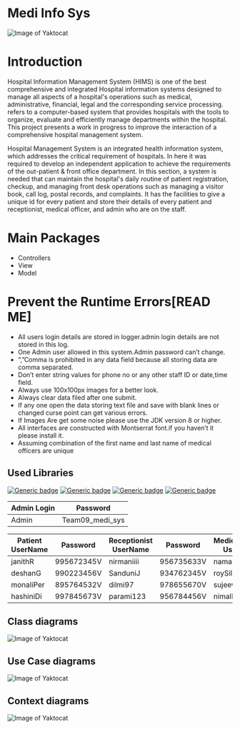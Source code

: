 # Medi Info Sys
![Image of Yaktocat](https://bit.ly/3mQRnq1)
# Introduction
Hospital Information Management System (HIMS) is one of the best comprehensive and integrated Hospital information systems designed to manage all aspects of a hospital's operations such as medical, administrative, financial, legal and the corresponding service processing.  refers to a computer-based system that provides hospitals with the tools to organize, evaluate and efficiently manage departments within the hospital. This project presents a work in progress to improve the interaction of a comprehensive hospital management system. 

Hospital Management System is an integrated health information system, which addresses the critical requirement of hospitals.  In here it was required to develop an independent application to achieve the requirements of the out-patient & front office department. In this section, a system is needed that can maintain the hospital's daily routine of patient registration, checkup, and managing front desk operations such as managing a visitor book, call log, postal records, and complaints. It has the facilities to give a unique id for every patient and store their details of every patient and receptionist, medical officer, and admin who are on the staff.


# Main Packages
 - Controllers
 - View
 - Model


# Prevent the Runtime Errors[READ ME]
- All users login details are stored in logger.admin login details are not stored in this log. 
- One Admin user allowed in this system.Admin password can’t change.
- “,”Comma is prohibited in any data field because all storing data are comma separated.
- Don’t enter string values for phone no or any other staff ID or date,time field.
- Always use 100x100px images for a better look.
- Always clear data filed after one submit.
- If any one open the data storing text file and save with blank lines or changed curse point can get various errors.
- If Images Are get some noise please use the JDK version 8 or higher.
- All interfaces are constructed with Montserrat font.if you haven’t it please install it.
- Assuming combination of the first name and last name of medical officers are unique

## Used Libraries

[![Generic badge](https://img.shields.io/badge/KControls-K33ptoo-<COLOR>.svg)](https://github.com/k33ptoo/KControls) [![Generic badge](https://img.shields.io/badge/FlatLaf-DevCharly-<COLOR>.svg)](https://github.com/JFormDesigner/FlatLaf) [![Generic badge](https://img.shields.io/badge/Json_Simple-fangyidong-<COLOR>.svg)](https://github.com/fangyidong/json-simple)
[![Generic badge](https://img.shields.io/badge/itextpdf-Snipx-<COLOR>.svg)](https://github.com/itext/itextpdf)

|  Admin Login |  Password     |
|--------------|---------------|
|Admin         |Team09_medi_sys|
                                                                                       
|Patient UserName|Password                       |Receptionist UserName        |Password          |MedicalOfficers UserName  |Password             |  
|----------------|-------------------------------|----------------|-------------------------------|----------------|-------------------------------|
|janithR         |995672345V                     |nirmaniiii      |956735633V                     |namalDiaz       |600230707V                     |
|deshanG         |990223456V                     |SanduniJ        |934762345V                     |roySilva        |657897654V                     |
|monaliPer       |895764532V                     |dilmi97         |978655670V                     |sujeewaR        |708667545V                     |
|hashiniDi       |997845673V                     |parami123       |956784456V                     |nimalR          |657845634V                     |

## Class diagrams
![Image of Yaktocat](https://i.ibb.co/ZNRCjKJ/Class-diagram-HMS.png)
## Use Case diagrams
![Image of Yaktocat](https://i.ibb.co/ssQnNbZ/Untitled-Document-1-2.png)
## Context diagrams
![Image of Yaktocat](https://i.ibb.co/fxYzLVc/Contex-diagram-HIMS-1.jpg)


